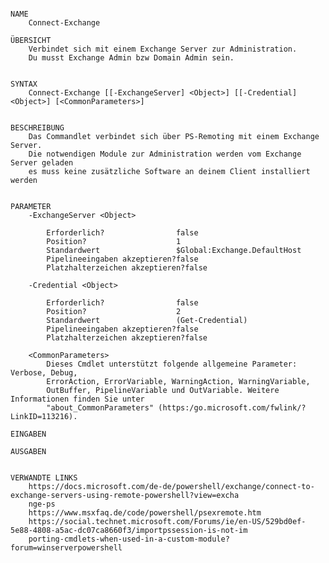 ﻿```

NAME
    Connect-Exchange
    
ÜBERSICHT
    Verbindet sich mit einem Exchange Server zur Administration.
    Du musst Exchange Admin bzw Domain Admin sein.
    
    
SYNTAX
    Connect-Exchange [[-ExchangeServer] <Object>] [[-Credential] <Object>] [<CommonParameters>]
    
    
BESCHREIBUNG
    Das Commandlet verbindet sich über PS-Remoting mit einem Exchange Server.
    Die notwendigen Module zur Administration werden vom Exchange Server geladen
    es muss keine zusätzliche Software an deinem Client installiert werden
    

PARAMETER
    -ExchangeServer <Object>
        
        Erforderlich?                false
        Position?                    1
        Standardwert                 $Global:Exchange.DefaultHost
        Pipelineeingaben akzeptieren?false
        Platzhalterzeichen akzeptieren?false
        
    -Credential <Object>
        
        Erforderlich?                false
        Position?                    2
        Standardwert                 (Get-Credential)
        Pipelineeingaben akzeptieren?false
        Platzhalterzeichen akzeptieren?false
        
    <CommonParameters>
        Dieses Cmdlet unterstützt folgende allgemeine Parameter: Verbose, Debug,
        ErrorAction, ErrorVariable, WarningAction, WarningVariable,
        OutBuffer, PipelineVariable und OutVariable. Weitere Informationen finden Sie unter 
        "about_CommonParameters" (https:/go.microsoft.com/fwlink/?LinkID=113216). 
    
EINGABEN
    
AUSGABEN
    
    
VERWANDTE LINKS
    https://docs.microsoft.com/de-de/powershell/exchange/connect-to-exchange-servers-using-remote-powershell?view=excha
    nge-ps
    https://www.msxfaq.de/code/powershell/psexremote.htm
    https://social.technet.microsoft.com/Forums/ie/en-US/529bd0ef-5e88-4808-a5ac-dc07ca8660f3/importpssession-is-not-im
    porting-cmdlets-when-used-in-a-custom-module?forum=winserverpowershell



```

